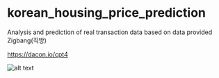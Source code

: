 # korean_housing_price_prediction
Analysis and prediction of real transaction data based on data provided Zigbang(직방)

https://dacon.io/cpt4

![alt text](https://github.com/SeungyounShin/korean_housing_price_prediction/tree/master/eda_images)

